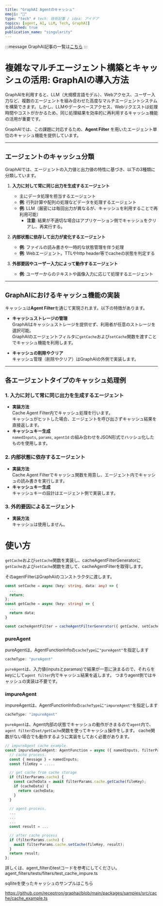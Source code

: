 ```yaml
---
title: "GraphAI Agentのキャッシュ"
emoji: "🤖"
type: "tech" # tech: 技術記事 / idea: アイデア
topics: [agent, AI, LLM, Tech, GraphAI]
published: true
publication_name: "singularity"
---
```


:::message
GraphAI記事の一覧は[こちら](https://zenn.dev/singularity/articles/graphai-index)
:::


# 複雑なマルチエージェント構築とキャッシュの活用: GraphAIの導入方法

GraphAIを利用すると、LLM（大規模言語モデル）、Webアクセス、ユーザー入力など、複数のエージェントを組み合わせた高度なマルチエージェントシステムを構築できます。しかし、LLMやデータベースアクセス、Webリクエストは処理時間やコストがかかるため、同じ処理結果を効率的に再利用するキャッシュ機能の活用が重要です。

GraphAIでは、この課題に対応するため、**Agent Filter** を用いたエージェント単位のキャッシュ機能を提供しています。

---

## エージェントのキャッシュ分類

GraphAIでは、エージェントの入力値と出力値の特性に基づき、以下の3種類に分類しています。

1. **入力に対して常に同じ出力を生成するエージェント**  
   - 主にデータ処理を担当するエージェント
   - **例**: 行列計算や配列の処理などデータを処理するエージェント
   - **例**: LLM（厳密には毎回出力が異なるが、キャッシュを利用することで再利用可能）  
     - **注意**: 結果が不適切な場合はアプリケーション側でキャッシュをクリアし、再実行する。

2. **内部状態に依存して出力が変化するエージェント**  
   - **例**: ファイルの読み書きや一時的な状態管理を伴う処理
   - **例**: Webエージェント。TTLやhttp header等でcacheの状態を判定する
3. **外部要因やユーザー入力によって動作するエージェント**  
   - **例**: ユーザーからのテキストや画像入力に応じて処理するエージェント

---

## GraphAIにおけるキャッシュ機能の実装

キャッシュは**Agent Filter**を通じて実現されます。以下の特徴があります。

- **キャッシュストレージの管理**  
  GraphAIはキャッシュストレージを提供せず、利用者が任意のストレージを選択可能。  
  GraphAIのエージェントフィルタに`getCache`および`setCache`関数を渡すことでキャッシュ機能を利用します。

- **キャッシュの削除やクリア**  
  キャッシュ管理（削除やクリア）はGraphAIの外側で実装します。

---

## 各エージェントタイプのキャッシュ処理例

### 1. 入力に対して常に同じ出力を生成するエージェント
- **実装方法**  
  Cache Agent Filter内でキャッシュ処理を行います。  
  キャッシュがヒットした場合、エージェントを呼び出さずキャッシュ結果を直接返します。  
- **キャッシュキー生成**  
  `namedInputs`, `params`, `agentId` の組み合わせをJSON形式でハッシュ化したものを使用します。

### 2. 内部状態に依存するエージェント
- **実装方法**  
  Cache Agent Filterでキャッシュ関数を用意し、エージェント内でキャッシュの読み書きを実行します。  
- **キャッシュキー生成**  
  キャッシュキーの設計はエージェント側で実装します。

### 3. 外的要因によるエージェント
- **実装方法**  
  キャッシュは使用しません。

# 使い方

`getCache`および`setCache`関数を実装し、cacheAgentFilterGeneratorに`getCache`および`setCache`関数を渡して、cacheAgentFilterを取得します。

そのagentFilterはGraphAIのコンストラクタに渡します。

```typescript
const setCache = async (key: string, data: any) => {
  ...
  return;
};
const getCache = async (key: string) => {
  ...
  return data;
}

const cacheAgentFilter = cacheAgentFilterGenerator({ getCache, setCache });
```

### pureAgent

pureAgentは、AgentFunctionInfoの`cacheType`に`"pureAgent"`を指定します

```typescript
cacheType: "pureAgent"
```

`pureAgent`は、入力値(inputsとparamas)で結果が一意に決まるので、それらをkeyにして`agent filter`内でキャッシュ結果を返します。
つまりagent側ではキャッシュの実装は不要です。

### impureAgent

impureAgentは、AgentFunctionInfoの`cacheType`に`"impureAgent"`を指定します

```typescript
cacheType: "impureAgent"
```

`pureAgent`は、Agent内部の状態でキャッシュの動作がきまるので`agent`内で、`agent filter`の`set/getCache`関数を使ってキャッシュ操作をします。
cache関数がない場合でも動作するように実装をしておく必要があります。


```typescript
// impureAgent cache example.
const impureSampleAgent: AgentFunction = async ({ namedInputs, filterParams }) => {
  // cache process.
  const { message } = namedInputs;
  const fileKey = .....

  // get cache from cache storage
  if (filterParams.cache) {
    const cacheData = await filterParams.cache.getCache(fileKey);
    if (cacheData) {
      return cacheData;
    }
  }

  // agent process.
  ...
  ...
  ...
  const result = ...

  // after cache process
  if (filterParams.cache) {
    await filterParams.cache.setCache(fileKey, result);
  }
  return result;
};
```

詳しくは、agent_filterのtestコードを参考にしてください。
agent_filters/tests/filters/test_cache_impure.ts

sqlliteを使ったキャッシュのサンプルはこちら

https://github.com/receptron/graphai/blob/main/packages/samples/src/cache/cache_example.ts